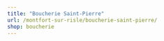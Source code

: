 ```yaml
---
title: "Boucherie Saint-Pierre"
url: /montfort-sur-risle/boucherie-saint-pierre/
shop: boucherie
---
```

